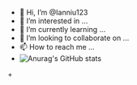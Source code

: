 - 👋 Hi, I’m @Ianniu123
- 👀 I’m interested in ...
- 🌱 I’m currently learning ...
- 💞️ I’m looking to collaborate on ...
- 📫 How to reach me ...
- ![Anurag's GitHub stats](https://github-readme-stats.vercel.app/api?username=ianniu123&show_icons=true&theme=radical)

<!---
Ianniu123/Ianniu123 is a ✨ special ✨ repository because its `README.md` (this file) appears on your GitHub profile.
You can click the Preview link to take a look at your changes.
--->+
